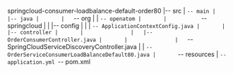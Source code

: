 springcloud-consumer-loadbalance-default-order80
|-- src
|   `-- main
|       |-- java
|       |   `-- org
|       |       `-- openatom
|       |           `-- springcloud
|       |               |-- config
|       |               |   `-- ApplicationContextConfig.java
|       |               |-- controller
|       |               |   |-- OrderConsumerController.java
|       |               |   `-- SpringCloudServiceDiscoveryController.java
|       |               `-- OrderServiceConsumerLoadBalanceDefault80.java
|       `-- resources
|           `-- application.yml
`-- pom.xml
